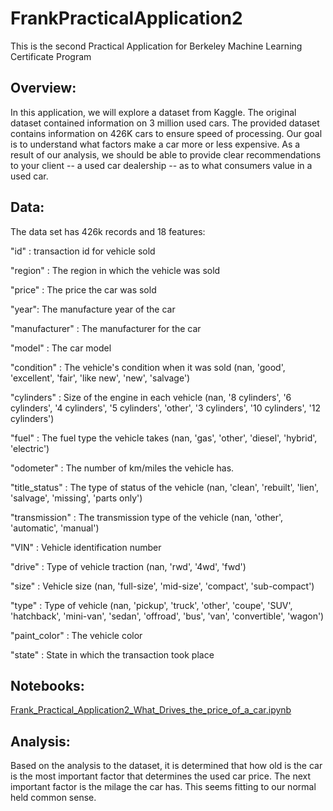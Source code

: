 # FrankPracticalApplication2
This is the second Practical Application for Berkeley Machine Learning Certificate Program



## Overview:

In this application, we will explore a dataset from Kaggle. The original dataset contained information on 3 million used cars. The provided dataset contains information on 426K cars to ensure speed of processing. Our goal is to understand what factors make a car more or less expensive. As a result of our analysis, we should be able to provide clear recommendations to your client -- a used car dealership -- as to what consumers value in a used car.

## Data:

The data set has 426k records and 18 features:

"id" : transaction id for vehicle sold

"region" : The region in which the vehicle was sold

"price" : The price the car was sold

"year": The manufacture year of the car

"manufacturer" : The manufacturer for the car

"model" : The car model

"condition" : The vehicle's condition when it was sold (nan, 'good', 'excellent', 'fair', 'like new', 'new', 'salvage')

"cylinders" : Size of the engine in each vehicle (nan, '8 cylinders', '6 cylinders', '4 cylinders', '5 cylinders', 'other', '3 cylinders', '10 cylinders', '12 cylinders')

"fuel" : The fuel type the vehicle takes (nan, 'gas', 'other', 'diesel', 'hybrid', 'electric')

"odometer" : The number of km/miles the vehicle has.

"title_status" : The type of status of the vehicle (nan, 'clean', 'rebuilt', 'lien', 'salvage', 'missing', 'parts only')

"transmission" : The transmission type of the vehicle (nan, 'other', 'automatic', 'manual')

"VIN" : Vehicle identification number

"drive" : Type of vehicle traction (nan, 'rwd', '4wd', 'fwd')

"size" : Vehicle size (nan, 'full-size', 'mid-size', 'compact', 'sub-compact')

"type" : Type of vehicle (nan, 'pickup', 'truck', 'other', 'coupe', 'SUV', 'hatchback', 'mini-van', 'sedan', 'offroad', 'bus', 'van', 'convertible', 'wagon')

"paint_color" : The vehicle color

"state" : State in which the transaction took place

## Notebooks:

[Frank_Practical_Application2_What_Drives_the_price_of_a_car.ipynb](Frank_Practical_Application2_What_Drives_the_price_of_a_car.ipynb)

## Analysis:

Based on the analysis to the dataset, it is determined that how old is the car is the  most important factor that determines the used car price.  The next important factor is the milage the car has.  This seems fitting to our normal held common sense. 
